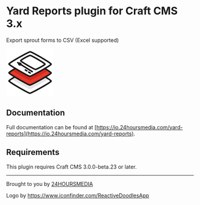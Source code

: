 # Yard Reports plugin for Craft CMS 3.x

Export sprout forms to CSV (Excel supported)

![Logo](resources/img/plugin-logo.png)

## Documentation

Full documentation can be found at [https://io.24hoursmedia.com/yard-reports](https://io.24hoursmedia.com/yard-reports).


## Requirements

This plugin requires Craft CMS 3.0.0-beta.23 or later.

----

Brought to you by [24HOURSMEDIA](https://en.24hoursmedia.com)

Logo by https://www.iconfinder.com/ReactiveDoodlesApp
